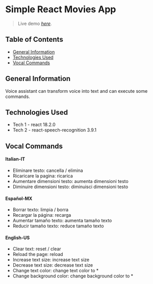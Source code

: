 # Simple React Movies App
> Live demo [_here_]( https://simone-carriero.github.io/voice-assistant/).



## Table of Contents
  - [General Information](#general-information)
  - [Technologies Used](#technologies-used)
  - [Vocal Commands](#vocal-commands)



## General Information
Voice assistant can transform voice into text and can execute some commands.



## Technologies Used
- Tech 1 - react 18.2.0
- Tech 2 - react-speech-recognition 3.9.1



## Vocal Commands



#### Italian-IT
- Eliminare testo: cancella / elimina
- Ricaricare la pagina: ricarica
- Aumentare dimensioni testo: aumenta dimensioni testo
- Diminuire dimensioni testo: diminuisci dimensioni testo




#### Español-MX
- Borrar texto: limpia / borra
- Recargar la página: recarga
- Aumentar tamaño texto: aumenta tamaño texto
- Reducir tamaño texto: reduce tamaño texto




#### English-US
- Clear text: reset / clear
- Reload the page: reload
- Increase text size: increase text size
- Decrease text size: decrease text size
- Change text color: change text color to *
- Change background color: change background color to *
